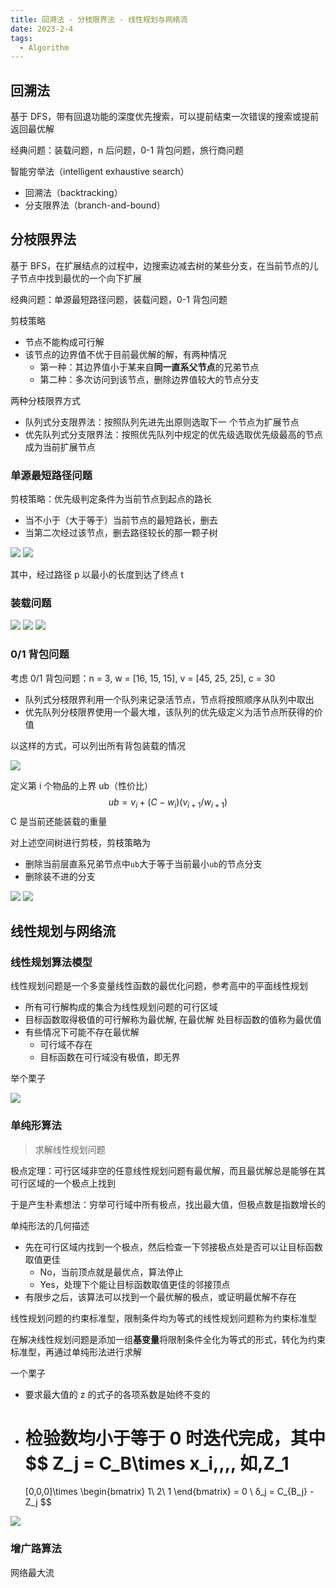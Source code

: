 ```yaml
---
title: 回溯法 - 分枝限界法 - 线性规划与网络流
date: 2023-2-4
tags:
  - Algorithm
---
```


## 回溯法

基于 DFS，带有回退功能的深度优先搜索，可以提前结束一次错误的搜索或提前返回最优解

经典问题：装载问题，n 后问题，0-1 背包问题，旅行商问题

智能穷举法（intelligent exhaustive search）

- 回溯法（backtracking）
- 分支限界法（branch-and-bound）



## 分枝限界法

基于 BFS，在扩展结点的过程中，边搜索边减去树的某些分支，在当前节点的儿子节点中找到最优的一个向下扩展

经典问题：单源最短路径问题，装载问题，0-1 背包问题

剪枝策略

- 节点不能构成可行解
- 该节点的边界值不优于目前最优解的解，有两种情况
  - 第一种：其边界值小于某来自**同一直系父节点**的兄弟节点
  - 第二种：多次访问到该节点，删除边界值较大的节点分支

两种分枝限界方式

- 队列式分支限界法：按照队列先进先出原则选取下一 个节点为扩展节点
- 优先队列式分支限界法：按照优先队列中规定的优先级选取优先级最高的节点成为当前扩展节点

### 单源最短路径问题

剪枝策略：优先级判定条件为当前节点到起点的路长

- 当不小于（大于等于）当前节点的最短路长，删去
- 当第二次经过该节点，删去路径较长的那一颗子树

<img src="./assets/image-20230204221925578.png">

<img src="./assets/image-20230204221906901.png">

其中，经过路径 p 以最小的长度到达了终点 t

### 装载问题

<img src="./assets/image-20230205011351879.png">

<img src="./assets/image-20230205011857556.png">

<img src="./assets/image-20230205011809174.png">

### 0/1 背包问题

考虑 0/1 背包问题：n = 3, w = [16, 15, 15], v = [45, 25, 25], c = 30

- 队列式分枝限界利用一个队列来记录活节点，节点将按照顺序从队列中取出
- 优先队列分枝限界使用一个最大堆，该队列的优先级定义为活节点所获得的价值

以这样的方式，可以列出所有背包装载的情况

<img src="./assets/image-20230204214422861.png">

定义第 i 个物品的上界 ub（性价比）
$$
ub = v_i + (C − w_i)(v_{i+1}/w_{i+1})
$$
C 是当前还能装载的重量

对上述空间树进行剪枝，剪枝策略为

- 删除当前层直系兄弟节点中`ub`大于等于当前最小`ub`的节点分支
- 删除装不进的分支

<img src="./assets/image-20230204222202568.png">

<img src="./assets/image-20230204223041807.png">

## 线性规划与网络流

### 线性规划算法模型

线性规划问题是一个多变量线性函数的最优化问题，参考高中的平面线性规划

- 所有可行解构成的集合为线性规划问题的可行区域
- 目标函数取得极值的可行解称为最优解, 在最优解 处目标函数的值称为最优值
- 有些情况下可能不存在最优解
  - 可行域不存在
  - 目标函数在可行域没有极值，即无界

举个栗子

<img src="./assets/image-20230205012943469.png">

### 单纯形算法

> 求解线性规划问题

极点定理：可行区域非空的任意线性规划问题有最优解，而且最优解总是能够在其可行区域的一个极点上找到

于是产生朴素想法：穷举可行域中所有极点，找出最大值，但极点数是指数增长的

单纯形法的几何描述

- 先在可行区域内找到一个极点，然后检查一下邻接极点处是否可以让目标函数取值更佳
  - No，当前顶点就是最优点，算法停止
  - Yes，处理下个能让目标函数取值更佳的邻接顶点
- 有限步之后，该算法可以找到一个最优解的极点，或证明最优解不存在

线性规划问题的约束标准型，限制条件均为等式的线性规划问题称为约束标准型

在解决线性规划问题是添加一组**基变量**将限制条件全化为等式的形式，转化为约束标准型，再通过单纯形法进行求解

一个栗子

- 要求最大值的 z 的式子的各项系数是始终不变的

- 检验数均小于等于 0 时迭代完成，其中
  $$
  Z_j = C_B\times x_i\,,\,\,
  如\,Z_1
  =
  [0,0,0]\times
  \begin{bmatrix}
  1\\
  2\\
  1
  \end{bmatrix}
  = 0
  \\
  δ_j = C_{B_j} - Z_j
  $$

<img src="./assets/image-20230206160330363.png">

### 增广路算法

网络最大流